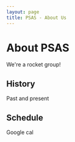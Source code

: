 ```yaml
---
layout: page
title: PSAS - About Us
---
```


# About PSAS

We're a rocket group!

## History

Past and present

## Schedule

Google cal
